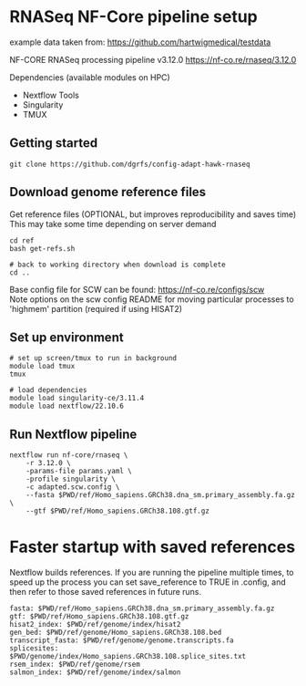 # RNASeq NF-Core pipeline setup

example data taken from:
https://github.com/hartwigmedical/testdata

NF-CORE RNASeq processing pipeline v3.12.0
https://nf-co.re/rnaseq/3.12.0

Dependencies (available modules on HPC)
 - Nextflow Tools
 - Singularity
 - TMUX

## Getting started
```
git clone https://github.com/dgrfs/config-adapt-hawk-rnaseq
```

## Download genome reference files
Get reference files (OPTIONAL, but improves reproducibility and saves time)
This may take some time depending on server demand
```
cd ref
bash get-refs.sh

# back to working directory when download is complete
cd ..
```

Base config file for SCW can be found: https://nf-co.re/configs/scw <br />
Note options on the scw config README for moving particular processes to 'highmem' partition (required if using HISAT2)

## Set up environment
```
# set up screen/tmux to run in background
module load tmux
tmux
```
```
# load dependencies
module load singularity-ce/3.11.4
module load nextflow/22.10.6
```

## Run Nextflow pipeline 
```
nextflow run nf-core/rnaseq \
    -r 3.12.0 \
    -params-file params.yaml \
    -profile singularity \
    -c adapted.scw.config \
    --fasta $PWD/ref/Homo_sapiens.GRCh38.dna_sm.primary_assembly.fa.gz \
    --gtf $PWD/ref/Homo_sapiens.GRCh38.108.gtf.gz 
```

# Faster startup with saved references
Nextflow builds references. If you are running the pipeline multiple times, to speed up the process you can set save_reference to TRUE in .config, and then refer to those saved references in future runs.
```
fasta: $PWD/ref/Homo_sapiens.GRCh38.dna_sm.primary_assembly.fa.gz
gtf: $PWD/ref/Homo_sapiens.GRCh38.108.gtf.gz
hisat2_index: $PWD/ref/genome/index/hisat2
gen_bed: $PWD/ref/genome/Homo_sapiens.GRCh38.108.bed
transcript_fasta: $PWD/ref/genome/genome.transcripts.fa
splicesites: $PWD/genome/index/Homo_sapiens.GRCh38.108.splice_sites.txt
rsem_index: $PWD/ref/genome/rsem
salmon_index: $PWD/ref/genome/index/salmon
```

